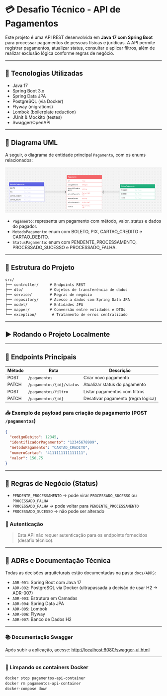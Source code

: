 # 💳 Desafio Técnico - API de Pagamentos

Este projeto é uma API REST desenvolvida em **Java 17 com Spring Boot** para processar pagamentos de pessoas físicas e jurídicas. A API permite registrar pagamentos, atualizar status, consultar e aplicar filtros, além de realizar exclusão lógica conforme regras de negócio.

---

## 🚀 Tecnologias Utilizadas

* Java 17
* Spring Boot 3.x
* Spring Data JPA
* PostgreSQL (via Docker)
* Flyway (migrations)
* Lombok (boilerplate reduction)
* JUnit & Mockito (testes)
* Swagger/OpenAPI 

---

## 📐 Diagrama UML

A seguir, o diagrama de entidade principal `Pagamento`, com os enums relacionados:

![diagrama-classes](docs/image.png)

* `Pagamento`: representa um pagamento com método, valor, status e dados do pagador.
* `MetodoPagamento`: enum com BOLETO, PIX, CARTAO_CREDITO e CARTAO_DEBITO.
* `StatusPagamento`: enum com PENDENTE_PROCESSAMENTO, PROCESSADO_SUCESSO e PROCESSADO_FALHA.

---

## 🧱 Estrutura do Projeto

```
src/
├── controller/     # Endpoints REST
├── dto/            # Objetos de transferência de dados
├── service/        # Regras de negócio
├── repository/     # Acesso a dados com Spring Data JPA
├── model/          # Entidades JPA
├── mapper/         # Conversão entre entidades e DTOs
└── exception/       # Tratamento de erros centralizado
```

---

## ▶️ Rodando o Projeto Localmente



---

## 🔎 Endpoints Principais

| Método | Rota                      | Descrição                          |
|--------|---------------------------|------------------------------------|
| POST   | `/pagamentos`             | Criar novo pagamento               |
| PATCH  | `/pagamentos/{id}/status` | Atualizar status do pagamento      |
| POST   | `/pagamentos/filtro`      | Listar pagamentos com filtros      |
| PATCH  | `/pagamentos/{id}`        | Desativar pagamento (regra lógica) |

### 📥 Exemplo de payload para criação de pagamento (POST `/pagamentos`)

```json
{
  "codigoDebito": 12345,
  "identificadorPagamento": "12345678909",
  "metodoPagamento": "CARTAO_CREDITO",
  "numeroCartao": "4111111111111111",
  "valor": 150.75
}
```

---

## 🧠 Regras de Negócio (Status)

* `PENDENTE_PROCESSAMENTO` → pode virar `PROCESSADO_SUCESSO` ou `PROCESSADO_FALHA`
* `PROCESSADO_FALHA` → pode voltar para `PENDENTE_PROCESSAMENTO`
* `PROCESSADO_SUCESSO` → não pode ser alterado

### 🔐 Autenticação

> Esta API não requer autenticação para os endpoints fornecidos (desafio técnico).

---

## 📂 ADRs e Documentação Técnica

Todas as decisões arquiteturais estão documentadas na pasta `docs/ADRS`:

* `ADR-001`: Spring Boot com Java 17
* `ADR-002`: PostgreSQL via Docker (ultrapassada a decisão de usar H2 -> ADR-007)
* `ADR-003`: Estrutura em Camadas
* `ADR-004`: Spring Data JPA
* `ADR-005`: Lombok
* `ADR-006`: Flyway
* `ADR-007`: Banco de Dados H2
---

### 📚 Documentação Swagger

Após subir a aplicação, acesse:
[http://localhost:8080/swagger-ui.html](http://localhost:8080/swagger-ui.html)

---

### 🧹 Limpando os containers Docker

```bash
docker stop pagamentos-api-container
docker rm pagamentos-api-container
docker-compose down
```
